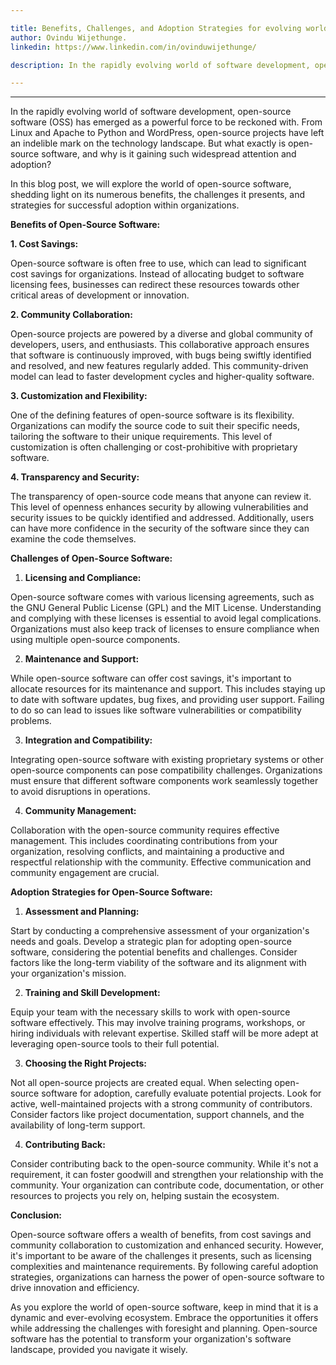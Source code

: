 ```yaml
---

title: Benefits, Challenges, and Adoption Strategies for evolving world of software development.
author: Ovindu Wijethunge.
linkedin: https://www.linkedin.com/in/ovinduwijethunge/

description: In the rapidly evolving world of software development, open-source software (OSS) has emerged as a powerful force to be reckoned with. From Linux and Apache to Python and WordPress, open-source projects have left an indelible mark on the technology landscape. But what exactly is open-source software, and why is it gaining such widespread attention and adoption?

---
```

___
In the rapidly evolving world of software development, open-source software (OSS) has emerged as a powerful force to be reckoned with. From Linux and Apache to Python and WordPress, open-source projects have left an indelible mark on the technology landscape. But what exactly is open-source software, and why is it gaining such widespread attention and adoption?

In this blog post, we will explore the world of open-source software, shedding light on its numerous benefits, the challenges it presents, and strategies for successful adoption within organizations.

**Benefits of Open-Source Software:**

**1.  Cost Savings:**

   Open-source software is often free to use, which can lead to significant cost savings for organizations. Instead of allocating budget to software licensing fees, businesses can redirect these resources towards other critical areas of development or innovation.

**2.  Community Collaboration:**

   Open-source projects are powered by a diverse and global community of developers, users, and enthusiasts. This collaborative approach ensures that software is continuously improved, with bugs being swiftly identified and resolved, and new features regularly added. This community-driven model can lead to faster development cycles and higher-quality software.

**3.  Customization and Flexibility:**

   One of the defining features of open-source software is its flexibility. Organizations can modify the source code to suit their specific needs, tailoring the software to their unique requirements. This level of customization is often challenging or cost-prohibitive with proprietary software.

**4.  Transparency and Security:**

   The transparency of open-source code means that anyone can review it. This level of openness enhances security by allowing vulnerabilities and security issues to be quickly identified and addressed. Additionally, users can have more confidence in the security of the software since they can examine the code themselves.

**Challenges of Open-Source Software:**

1.  **Licensing and Compliance:**

   Open-source software comes with various licensing agreements, such as the GNU General Public License (GPL) and the MIT License. Understanding and complying with these licenses is essential to avoid legal complications. Organizations must also keep track of licenses to ensure compliance when using multiple open-source components.

2.  **Maintenance and Support:**

   While open-source software can offer cost savings, it's important to allocate resources for its maintenance and support. This includes staying up to date with software updates, bug fixes, and providing user support. Failing to do so can lead to issues like software vulnerabilities or compatibility problems.

3.  **Integration and Compatibility:**

   Integrating open-source software with existing proprietary systems or other open-source components can pose compatibility challenges. Organizations must ensure that different software components work seamlessly together to avoid disruptions in operations.

4.  **Community Management:**

   Collaboration with the open-source community requires effective management. This includes coordinating contributions from your organization, resolving conflicts, and maintaining a productive and respectful relationship with the community. Effective communication and community engagement are crucial.

**Adoption Strategies for Open-Source Software:**

1.  **Assessment and Planning:**

   Start by conducting a comprehensive assessment of your organization's needs and goals. Develop a strategic plan for adopting open-source software, considering the potential benefits and challenges. Consider factors like the long-term viability of the software and its alignment with your organization's mission.

2.  **Training and Skill Development:**

   Equip your team with the necessary skills to work with open-source software effectively. This may involve training programs, workshops, or hiring individuals with relevant expertise. Skilled staff will be more adept at leveraging open-source tools to their full potential.

3.  **Choosing the Right Projects:**

   Not all open-source projects are created equal. When selecting open-source software for adoption, carefully evaluate potential projects. Look for active, well-maintained projects with a strong community of contributors. Consider factors like project documentation, support channels, and the availability of long-term support.

4.  **Contributing Back:**

   Consider contributing back to the open-source community. While it's not a requirement, it can foster goodwill and strengthen your relationship with the community. Your organization can contribute code, documentation, or other resources to projects you rely on, helping sustain the ecosystem.

**Conclusion:**

Open-source software offers a wealth of benefits, from cost savings and community collaboration to customization and enhanced security. However, it's important to be aware of the challenges it presents, such as licensing complexities and maintenance requirements. By following careful adoption strategies, organizations can harness the power of open-source software to drive innovation and efficiency.

As you explore the world of open-source software, keep in mind that it is a dynamic and ever-evolving ecosystem. Embrace the opportunities it offers while addressing the challenges with foresight and planning. Open-source software has the potential to transform your organization's software landscape, provided you navigate it wisely.
